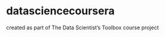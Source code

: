 datasciencecoursera
===================

created as part of The Data Scientist’s Toolbox course project
